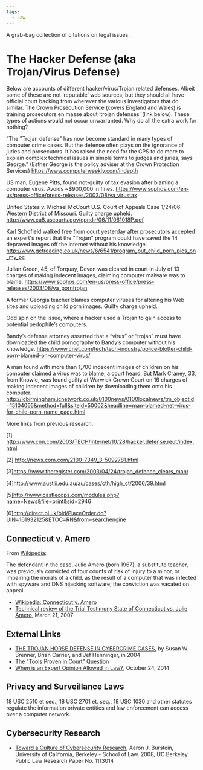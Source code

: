 ```yaml
---
tags:
  - Law
---
```

A grab-bag collection of citations on legal issues.

# The Hacker Defense (aka Trojan/Virus Defense)

Below are accounts of different hacker/virus/Trojan related defenses.
Albeit some of these are not ‘reputable’ web sources, but they should
all have official court backing from wherever the various investigators
that do similar. The Crown Prosecution Service (covers England and
Wales) is training prosecutors en masse about ‘trojan defenses’ (link
below). These types of actions would not occur unwarranted. Why do all
the extra work for nothing?

“The "Trojan defense" has now become standard in many types of computer
crime cases. But the defense often plays on the ignorance of juries and
prosecutors. It has raised the need for the CPS to do more to explain
complex technical issues in simple terms to judges and juries, says
George.” (Esther George is the policy adviser at the Crown Protection
Services)
<https://www.computerweekly.com/indepth>

US man, Eugene Pitts, found not-guilty of tax evasion after blaming a
computer virus. Avoids \~\$900,000 in fines.
<https://www.sophos.com/en-us/press-office/press-releases/2003/08/va_virustax>

United States v. Michael McCourt U.S. Court of Appeals Case 1/24/06
Western District of Missouri. Guilty charge upheld.
<http://www.ca8.uscourts.gov/opndir/06/11/061018P.pdf>

Karl Schofield walked free from court yesterday after prosecutors
accepted an expert's report that the "Trojan" program could have saved
the 14 depraved images off the internet without his knowledge.
<http://www.getreading.co.uk/news/6/6541/program_put_child_porn_pics_on_my_pc>

Julian Green, 45, of Torquay, Devon was cleared in court in July of 13
charges of making indecent images, claiming computer malware was to
blame.
<https://www.sophos.com/en-us/press-office/press-releases/2003/08/va_porntrojan>

A former Georgia teacher blames computer viruses for altering his Web
sites and uploading child porn images. Guilty charge upheld.

Odd spin on the issue, where a hacker used a Trojan to gain access to
potential pedophile’s computers.

Bandy’s defense attorney asserted that a “virus” or “trojan” must have
downloaded the child pornography to Bandy’s computer without his
knowledge.
<https://www.cnet.com/tech/tech-industry/police-blotter-child-porn-blamed-on-computer-virus/>

A man found with more than 1,700 indecent images of children on his
computer claimed a virus was to blame, a court heard. But Mark Craney,
33, from Knowle, was found guilty at Warwick Crown Court on 16 charges
of making indecent images of children by downloading them onto his
computer.
<http://icbirmingham.icnetwork.co.uk/0100news/0100localnews/tm_objectid=15104065&method=full&siteid=50002&headline=man-blamed-net-virus-for-child-porn-name_page.html>

More links from previous research.

\[1\] <http://www.cnn.com/2003/TECH/internet/10/28/hacker.defense.reut/index.html>

\[2\] <http://news.com.com/2100-7349_3-5092781.html>

\[3\]<https://www.theregister.com/2003/04/24/trojan_defence_clears_man/>

\[4\]<http://www.austlii.edu.au/au/cases/cth/high_ct/2006/39.html>

\[5\]<http://www.castlecops.com/modules.php?name=News&file=print&sid=2946>

\[6\]<http://direct.bl.uk/bld/PlaceOrder.do?UIN=161932125&ETOC=RN&from=searchengine>

## Connecticut v. Amero

From [Wikipedia](https://en.wikipedia.org/wiki/Connecticut_v._Amero):

The defendant in the case, Julie Amero (born 1967), a substitute
teacher, was previously convicted of four counts of risk of injury to a
minor, or impairing the morals of a child, as the result of a computer
that was infected with spyware and DNS hijacking software; the
conviction was vacated on appeal.

* [Wikipedia: Connecticut v.  Amero](https://en.wikipedia.org/wiki/Connecticut_v._Amero)
* [Technical review of the Trial Testimony State of Connecticut vs.  Julie Amero](http://dfir.com.br/wp-content/uploads/2014/02/julieamerosummary.pdf),
  March 21, 2007

## External Links

* [THE TROJAN HORSE DEFENSE IN CYBERCRIME CASES](https://www.cerias.purdue.edu/assets/pdf/bibtex_archive/2005-15.pdf),
  by Susan W. Brenner, Brian Carrier, and Jef Henninger, in 2004
* [The "Tools Proven in Court" Question](https://www.cybersecurityinstitute.biz)
* [When is an Expert Opinion Allowed in Law?](https://www.elvidence.com.au/expert-opinion-in-law/),
  October 24, 2014

## Privacy and Surveillance Laws

18 USC 2510 et seq., 18 USC 2701 et. seq., 18 USC 1030 and other
statutes regulate the information private entities and law enforcement
can access over a computer network.

## Cybersecurity Research

* [Toward a Culture of Cybersecurity Research](https://papers.ssrn.com/sol3/papers.cfm?abstract_id=1113014),
  Aaron J. Burstein, University of California, Berkeley - School of Law.
  2008, UC Berkeley Public Law Research Paper No. 1113014
